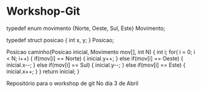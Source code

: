 # Workshop-Git

typedef enum movimento {Norte, Oeste, Sul, Este} Movimento;

typedef struct posicao
{
    int x, y;
} Posicao;




Posicao caminho(Posicao inicial, Movimento mov[], int N)
{
    int i; 
    for( i = 0; i < N; i++)
    {
        if(mov[i] == Norte)
        {
            inicial.y++;
        }
        else if(mov[i] == Oeste)
        {
            inicial.x--;
        }
        else if(mov[i] == Sul)
        {
            inicial.y--;
        }
        else if(mov[i] == Este)
        {
            inicial.x++;
        }
    }
    return inicial;
}


Repositório para o workshop de git
No dia 3 de Abril
